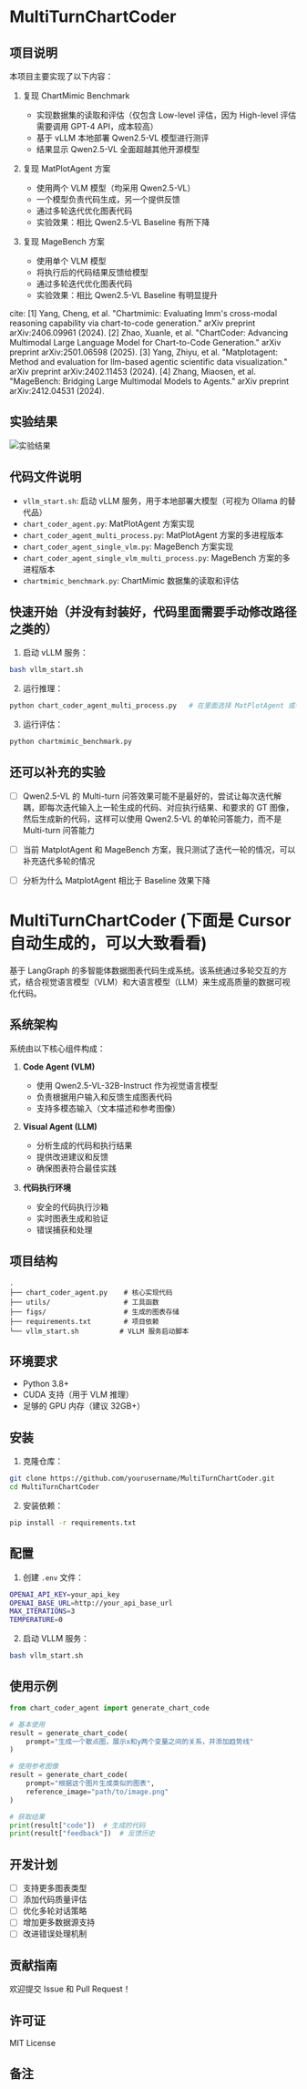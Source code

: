 # MultiTurnChartCoder

## 项目说明
本项目主要实现了以下内容：

1. 复现 ChartMimic Benchmark
   - 实现数据集的读取和评估（仅包含 Low-level 评估，因为 High-level 评估需要调用 GPT-4 API，成本较高）
   - 基于 vLLM 本地部署 Qwen2.5-VL 模型进行测评
   - 结果显示 Qwen2.5-VL 全面超越其他开源模型

2. 复现 MatPlotAgent 方案
   - 使用两个 VLM 模型（均采用 Qwen2.5-VL）
   - 一个模型负责代码生成，另一个提供反馈
   - 通过多轮迭代优化图表代码
   - 实验效果：相比 Qwen2.5-VL Baseline 有所下降

3. 复现 MageBench 方案
   - 使用单个 VLM 模型
   - 将执行后的代码结果反馈给模型
   - 通过多轮迭代优化图表代码
   - 实验效果：相比 Qwen2.5-VL Baseline 有明显提升

cite:
[1] Yang, Cheng, et al. "Chartmimic: Evaluating lmm's cross-modal reasoning capability via chart-to-code generation." arXiv preprint arXiv:2406.09961 (2024).
[2] Zhao, Xuanle, et al. "ChartCoder: Advancing Multimodal Large Language Model for Chart-to-Code Generation." arXiv preprint arXiv:2501.06598 (2025).
[3] Yang, Zhiyu, et al. "Matplotagent: Method and evaluation for llm-based agentic scientific data visualization." arXiv preprint arXiv:2402.11453 (2024).
[4] Zhang, Miaosen, et al. "MageBench: Bridging Large Multimodal Models to Agents." arXiv preprint arXiv:2412.04531 (2024).


## 实验结果
![实验结果](./当前结果.png)

## 代码文件说明
- `vllm_start.sh`: 启动 vLLM 服务，用于本地部署大模型（可视为 Ollama 的替代品）
- `chart_coder_agent.py`: MatPlotAgent 方案实现
- `chart_coder_agent_multi_process.py`: MatPlotAgent 方案的多进程版本
- `chart_coder_agent_single_vlm.py`: MageBench 方案实现
- `chart_coder_agent_single_vlm_multi_process.py`: MageBench 方案的多进程版本
- `chartmimic_benchmark.py`: ChartMimic 数据集的读取和评估

## 快速开始（并没有封装好，代码里面需要手动修改路径之类的）
1. 启动 vLLM 服务：
```bash
bash vllm_start.sh
```

2. 运行推理：
```bash
python chart_coder_agent_multi_process.py   # 在里面选择 MatPlotAgent 或者 MageBench 方案
```

3. 运行评估：
```bash
python chartmimic_benchmark.py
```

## 还可以补充的实验
- [ ] Qwen2.5-VL 的 Multi-turn 问答效果可能不是最好的，尝试让每次迭代解耦，即每次迭代输入上一轮生成的代码、对应执行结果、和要求的 GT 图像，然后生成新的代码，这样可以使用 Qwen2.5-VL 的单轮问答能力，而不是 Multi-turn 问答能力
- [ ] 当前 MatplotAgent 和 MageBench 方案，我只测试了迭代一轮的情况，可以补充迭代多轮的情况
- [ ] 分析为什么 MatplotAgent 相比于 Baseline 效果下降

























# MultiTurnChartCoder (下面是 Cursor 自动生成的，可以大致看看)

基于 LangGraph 的多智能体数据图表代码生成系统。该系统通过多轮交互的方式，结合视觉语言模型（VLM）和大语言模型（LLM）来生成高质量的数据可视化代码。

## 系统架构

系统由以下核心组件构成：

1. **Code Agent (VLM)**
   - 使用 Qwen2.5-VL-32B-Instruct 作为视觉语言模型
   - 负责根据用户输入和反馈生成图表代码
   - 支持多模态输入（文本描述和参考图像）

2. **Visual Agent (LLM)**
   - 分析生成的代码和执行结果
   - 提供改进建议和反馈
   - 确保图表符合最佳实践

3. **代码执行环境**
   - 安全的代码执行沙箱
   - 实时图表生成和验证
   - 错误捕获和处理

## 项目结构

```
.
├── chart_coder_agent.py    # 核心实现代码
├── utils/                  # 工具函数
├── figs/                   # 生成的图表存储
├── requirements.txt        # 项目依赖
└── vllm_start.sh          # VLLM 服务启动脚本
```

## 环境要求

- Python 3.8+
- CUDA 支持（用于 VLM 推理）
- 足够的 GPU 内存（建议 32GB+）

## 安装

1. 克隆仓库：
```bash
git clone https://github.com/yourusername/MultiTurnChartCoder.git
cd MultiTurnChartCoder
```

2. 安装依赖：
```bash
pip install -r requirements.txt
```

## 配置

1. 创建 `.env` 文件：
```bash
OPENAI_API_KEY=your_api_key
OPENAI_BASE_URL=http://your_api_base_url
MAX_ITERATIONS=3
TEMPERATURE=0
```

2. 启动 VLLM 服务：
```bash
bash vllm_start.sh
```

## 使用示例

```python
from chart_coder_agent import generate_chart_code

# 基本使用
result = generate_chart_code(
    prompt="生成一个散点图，展示x和y两个变量之间的关系，并添加趋势线"
)

# 使用参考图像
result = generate_chart_code(
    prompt="根据这个图片生成类似的图表",
    reference_image="path/to/image.png"
)

# 获取结果
print(result["code"])  # 生成的代码
print(result["feedback"])  # 反馈历史
```

## 开发计划

- [ ] 支持更多图表类型
- [ ] 添加代码质量评估
- [ ] 优化多轮对话策略
- [ ] 增加更多数据源支持
- [ ] 改进错误处理机制

## 贡献指南

欢迎提交 Issue 和 Pull Request！

## 许可证

MIT License

## 备注

<!-- 在这里添加您的个人备注 -->




